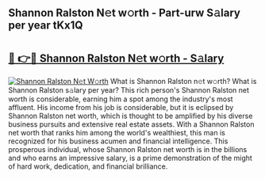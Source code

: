 ## Shannon Ralston N𝚎t w𝚘rth - Part-urw S𝚊lary per year tKx1Q

# <h2><a href="http://gc021fx.nevu.top/?p=Shannon+Ralston">🔗 👉🔴 Shannon Ralston N𝚎t w𝚘rth - S𝚊lary</a></h2>

[![Shannon Ralston N𝚎t W𝚘rth](https://i.imgur.com/Oavwk0R.jpeg)](http://gc021fx.nevu.top/?p=Shannon+Ralston)
What is Shannon Ralston n𝚎t w𝚘rth? What is Shannon Ralston s𝚊lary per year?
This rich person's Shannon Ralston net worth is considerable, earning him a spot among the industry's most affluent. His income from his job is considerable, but it is eclipsed by Shannon Ralston net worth, which is thought to be amplified by his diverse business pursuits and extensive real estate assets. With a Shannon Ralston net worth that ranks him among the world's wealthiest, this man is recognized for his business acumen and financial intelligence. This prosperous individual, whose Shannon Ralston net worth is in the billions and who earns an impressive salary, is a prime demonstration of the might of hard work, dedication, and financial brilliance.
